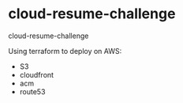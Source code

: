 # cloud-resume-challenge
cloud-resume-challenge

Using terraform to deploy on AWS:
 - S3
 - cloudfront
 - acm
 - route53
